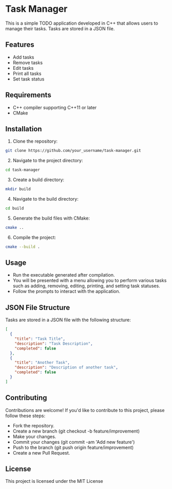 # Task Manager

This is a simple TODO application developed in C++ that allows users to manage their tasks. Tasks are stored in a JSON file.

## Features

- Add tasks
- Remove tasks
- Edit tasks
- Print all tasks
- Set task status

## Requirements

- C++ compiler supporting C++11 or later
- CMake

## Installation

1. Clone the repository:
  ```sh
  git clone https://github.com/your_username/task-manager.git
  ```

2. Navigate to the project directory:
  ```sh
  cd task-manager
  ```

3. Create a build directory:
  ```sh
  mkdir build
  ```

4. Navigate to the build directory:
  ```sh
  cd build
  ```

5. Generate the build files with CMake:
  ```sh
  cmake ..
  ```

6. Compile the project:
  ```sh
  cmake --build .
  ```

## Usage

- Run the executable generated after compilation.
- You will be presented with a menu allowing you to perform various tasks such as adding, removing, editing, printing, and setting task statuses.
- Follow the prompts to interact with the application.

## JSON File Structure

Tasks are stored in a JSON file with the following structure:

  ```json
  [
    {
      "title": "Task Title",
      "description": "Task Description",
      "completed": false
    },
    {
      "title": "Another Task",
      "description": "Description of another task",
      "completed": false
    }
  ]
  ```

## Contributing

Contributions are welcome! If you'd like to contribute to this project, please follow these steps:

- Fork the repository.
- Create a new branch (git checkout -b feature/improvement)
- Make your changes.
- Commit your changes (git commit -am 'Add new feature')
- Push to the branch (git push origin feature/improvement)
- Create a new Pull Request.

## License

This project is licensed under the MIT License
